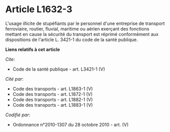 # Article L1632-3

L'usage illicite de stupéfiants par le personnel d'une entreprise de transport ferroviaire, routier, fluvial, maritime ou
aérien exerçant des fonctions mettant en cause la sécurité du transport est réprimé conformément aux dispositions de
l'article L. 3421-1 du code de la santé publique.

**Liens relatifs à cet article**

_Cite_:

  - Code de la santé publique - art. L3421-1 (V)

_Cité par_:

  - Code des transports - art. L1863-1 (V)
  - Code des transports - art. L1872-1 (V)
  - Code des transports - art. L1882-1 (V)
  - Code des transports - art. L1883-1 (V)

_Codifié par_:

  - Ordonnance n°2010-1307 du 28 octobre 2010 - art. (V)
